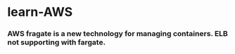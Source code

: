 # learn-AWS

### AWS fragate is a new technology for managing containers. ELB not supporting with fargate.
